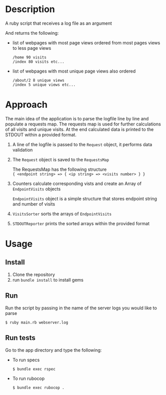 # Description
A ruby script that receives a log file as an argument

And returns the following:

 - list of webpages with most page views ordered from most pages views to less page views

    ```
    /home 90 visits 
    /index 80 visits etc...
    ```
 
 - list of webpages with most unique page views also ordered

    ```
    /about/2 8 unique views 
    /index 5 unique views etc...
    ```
   
# Approach
The main idea of the application is to parse the logfile line by line and populate a requests map.
The requests map is used for further calculations of all visits and unique visits.
At the end calculated data is printed to the STDOUT within a provided format.

1. A line of the logfile is passed to the `Request` object, it performs data validation 
2. The `Request` object is saved to the `RequestsMap`

    The RequestsMap has the following structure  
    `{ <endpoint string> => { <ip string> => <visits number> } }`

3. Counters calculate corresponding vists and create an Array of `EndpointVisits` objects

    `EndpointVisits` object is a simple structure that stores endpoint string and number of visits
    
4. `VisitsSorter` sorts the arrays of `EndpointVisits`
5. `STDOUTReporter` prints the sorted arrays within the provided format

# Usage
## Install
  1. Clone the repository
  2. run `bundle install` to install gems

## Run
Run the script by passing in the name of the server logs you would like to parse

  `$ ruby main.rb webserver.log`

## Run tests
Go to the app directory and type the following:

- To run specs

  `$ bundle exec rspec`

- To run rubocop 
  
  `$ bundle exec rubocop .`
